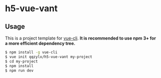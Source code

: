 # h5-vue-vant

## Usage

This is a project template for [vue-cli](https://github.com/vuejs/vue-cli). **It is recommended to use npm 3+ for a more efficient dependency tree.**

``` bash
$ npm install -g vue-cli
$ vue init qqzylx/h5-vue-vant my-project
$ cd my-project
$ npm install
$ npm run dev
```


